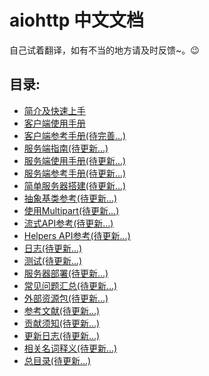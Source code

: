 # aiohttp 中文文档

自己试着翻译，如有不当的地方请及时反馈~。:wink:

## 目录:
* <a href="https://github.com/HuberTRoy/aiohttp-chinese-document/blob/master/Introduce.md">简介及快速上手</a>
* <a href="https://github.com/HuberTRoy/aiohttp-chinese-document/blob/master/ClientUsage.md">客户端使用手册</a>
* <a href="https://github.com/HuberTRoy/aiohttp-chinese-document/blob/master/ClientReference.md">客户端参考手册(待完善...)</a>
* <a href="Server Tutorial">服务端指南(待更新...)</a>
* <a href="Server Usage">服务端使用手册(待更新...)</a>
* <a href="Server Reference">服务端参考手册(待更新...)</a>
* <a href="Low Level Server">简单服务器搭建(待更新...)</a>
* <a href="Abstract Base Classes">抽象基类参考(待更新...)</a>
* <a href="Working with Multipart">使用Multipart(待更新...)</a>
* <a href="Streaming API">流式API参考(待更新...)</a>
* <a href="Helpers API">Helpers API参考(待更新...)</a>
* <a href="Logging">日志(待更新...)</a>
* <a href="Testing">测试(待更新...)</a>
* <a href="Server Deployment">服务器部署(待更新...)</a>
* <a href="Frequently Asked Questions">常见问题汇总(待更新...)</a>
* <a href="External resources">外部资源包(待更新...)</a>
* <a href="Essays">参考文献(待更新...)</a>
* <a href="Contributing">贡献须知(待更新...)</a>
* <a href="Changelog">更新日志(待更新...)</a>
* <a href="Glossary">相关名词释义(待更新...)</a>
* <a href="Sitemap">总目录(待更新...)</a>


